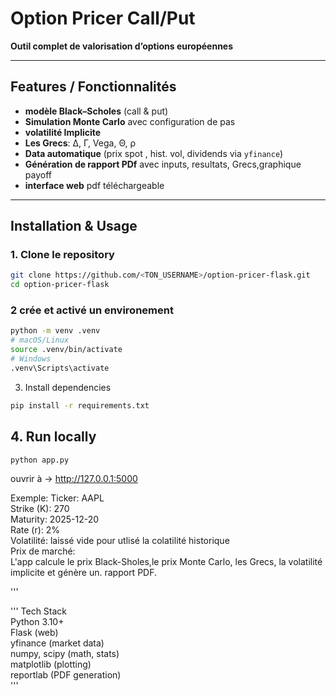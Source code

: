 # **Option Pricer Call/Put** 

**Outil complet de valorisation d’options européennes**  


---

##  Features / Fonctionnalités

- **modèle Black–Scholes** (call & put)  
- **Simulation Monte Carlo** avec configuration de pas  
- **volatilité Implicite**  
- **Les Grecs**: Δ, Γ, Vega, Θ, ρ  
- **Data automatique** (prix spot , hist. vol, dividends via `yfinance`)  
- **Génération de rapport PDf** avec inputs, resultats, Grecs,graphique payoff   
- **interface web** pdf téléchargeable   

---


##  Installation & Usage

### 1. Clone le repository 
```bash
git clone https://github.com/<TON_USERNAME>/option-pricer-flask.git
cd option-pricer-flask

```
### 2 crée et activé un environement 

```bash
python -m venv .venv
# macOS/Linux
source .venv/bin/activate
# Windows
.venv\Scripts\activate
```
3. Install dependencies
```bash
pip install -r requirements.txt

```
## 4. Run locally
```bash
python app.py
```
ouvrir à -> http://127.0.0.1:5000


Exemple:
Ticker: AAPL  
Strike (K): 270  
Maturity: 2025-12-20  
Rate (r): 2%  
Volatilité: laissé vide pour utlisé la colatilité historique  
Prix de marché:   
L'app calcule le prix Black-Sholes,le prix Monte Carlo, les Grecs, la volatilité implicite et génère un.  rapport PDF.  

'''

'''
Tech Stack  
Python 3.10+  
Flask (web)  
yfinance (market data)  
numpy, scipy (math, stats)  
matplotlib (plotting)  
reportlab (PDF generation)  
'''

